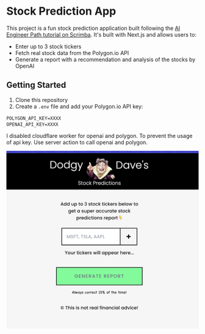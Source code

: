 # Stock Prediction App

This project is a fun stock prediction application built following the [AI Engineer Path tutorial on Scrimba](https://scrimba.com/the-ai-engineer-path-c02v/~03). It's built with Next.js and allows users to:

- Enter up to 3 stock tickers
- Fetch real stock data from the Polygon.io API
- Generate a report with a recommendation and analysis of the stocks by OpenAI

## Getting Started

1. Clone this repository
2. Create a `.env` file and add your Polygon.io API key:

```
POLYGON_API_KEY=XXXX
OPENAI_API_KEY=XXXX
```

I disabled cloudflare worker for openai and polygon. To prevent the usage of api key.
Use server action to call openai and polygon.

![screenshot](./screenshot.png)
